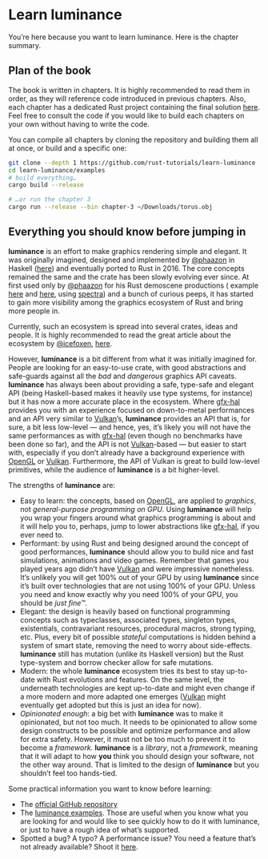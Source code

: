 # Learn luminance

You’re here because you want to learn luminance. Here is the chapter summary.

## Plan of the book

The book is written in chapters. It is highly recommended to read them in order, as they will
reference code introduced in previous chapters. Also, each chapter has a dedicated Rust project
containing the final solution [here](https://github.com/rust-tutorials/learn-luminance/tree/master/examples).
Feel free to consult the code if you would like to build each chapters on your own without having
to write the code.

You can compile all chapters by cloning the repository and building them all at once, or build and
a specific one:

```sh
git clone --depth 1 https://github.com/rust-tutorials/learn-luminance
cd learn-luminance/examples
# build everything…
cargo build --release

# …or run the chapter 3
cargo run --release --bin chapter-3 ~/Downloads/torus.obj
```

## Everything you should know before jumping in

**luminance** is an effort to make graphics rendering simple and elegant. It was originally imagined,
designed and implemented by [@phaazon] in Haskell ([here](https://hackage.haskell.org/package/luminance))
and eventually ported to Rust in 2016. The core concepts remained the same and the crate has been
slowly evolving ever since. At first used only by [@phaazon] for his Rust demoscene productions (
example [here](https://github.com/phaazon/celeri-remoulade) and
[here](https://github.com/phaazon/outline-2017-invitro), using
[spectra](https://crates.io/crates/spectra)) and a bunch of curious peeps, it has started to
gain more visibility among the graphics ecosystem of Rust and bring more people in.

Currently, such an ecosystem is spread into several crates, ideas and people. It is highly
recommended to read the great article about the ecosystem by [@icefoxen],
[here](https://wiki.alopex.li/AGuideToRustGraphicsLibraries2019).

However, **luminance** is a bit different from what it was initially imagined for. People are
looking for an easy-to-use crate, with good abstractions and safe-guards against all the _bad_ and
_dangerous_ graphics API caveats. **luminance** has always been about providing a safe, type-safe
and elegant API (being Haskell-based makes it heavily use type systems, for instance) but it has
now a more accurate place in the ecosystem. Where [gfx-hal] provides you with an experience focused
on down-to-metal performances and an API very similar to [Vulkan]’s, **luminance** provides an API
that is, for sure, a bit less low-level — and hence, yes, it’s likely you will not have the same
performances as with [gfx-hal] (even though no benchmarks have been done so far), and the API is not
[Vulkan]-based — but easier to start with, especially if you don’t already have a background
experience with [OpenGL] or [Vulkan]. Furthermore, the API of Vulkan is great to build low-level
primitives, while the audience of **luminance** is a bit higher-level.

The strengths of **luminance** are:

- Easy to learn: the concepts, based on [OpenGL], are applied to _graphics_, not _general-purpose
  programming on GPU_. Using **luminance** will help you wrap your fingers around what graphics
  programming is about and it will help you to, perhaps, jump to lower abstractions like
  [gfx-hal], if you ever need to.
- Performant: by using Rust and being designed around the concept of good performances,
  **luminance** should allow you to build nice and fast simulations, animations and video games.
  Remember that games you played years ago didn’t have [Vulkan] and were impressive nonetheless.
  It’s unlikely you will get 100% out of your GPU by using **luminance** since it’s built over
  technologies that are not using 100% of your GPU. Unless you need and know exactly why you need
  100% of your GPU, you should be _just fine™_.
- Elegant: the design is heavily based on functional programming concepts such as typeclasses,
  associated types, singleton types, existentials, contravariant resources, procedural macros,
  strong typing, etc. Plus, every bit of possible _stateful_ computations is hidden behind a
  system of smart state, removing the need to worry about side-effects. **luminance** still has
  mutation (unlike its Haskell version) but the Rust type-system and borrow checker allow for
  safe mutations.
- Modern: the whole **luminance** ecosystem tries its best to stay up-to-date with Rust evolutions
  and features. On the same level, the underneath technologies are kept up-to-date and might even
  change if a more modern and more adapted one emerges ([Vulkan] might eventually get adopted but
  this is just an idea for now).
- _Opinionated enough_: a big bet with **luminance** was to make it opinionated, but not too much.
  It needs to be opinionated to allow some design constructs to be possible and optimize
  performance and allow for extra safety. However, it must not be too much to prevent it to become
  a _framework_. **luminance** is a _library_, not a _framework_, meaning that it will adapt to
  how **you** think you should design your software, not the other way around. That is limited to
  the design of **luminance** but you shouldn’t feel too hands-tied.

Some practical information you want to know before learning:

- The [official GitHub repository](https://github.com/phaazon/luminance-rs)
- The [luminance examples](https://github.com/phaazon/luminance-rs/blob/master/luminance-examples/README.md).
  Those are useful when you know what you are looking for and would like to see quickly how to do
  it with luminance, or just to have a rough idea of what’s supported.
- Spotted a bug? A typo? A performance issue? You need a feature that’s not already available? Shoot it
  [here](https://github.com/phaazon/luminance-rs/issues).

[@phaazon]: https://github.com/phaazon
[@icefoxen]: https://github.com/icefoxen
[gfx-hal]: https://crates.io/crates/gfx-hal
[Vulkan]: https://www.khronos.org/vulkan
[Opengl]: https://www.khronos.org/opengl

